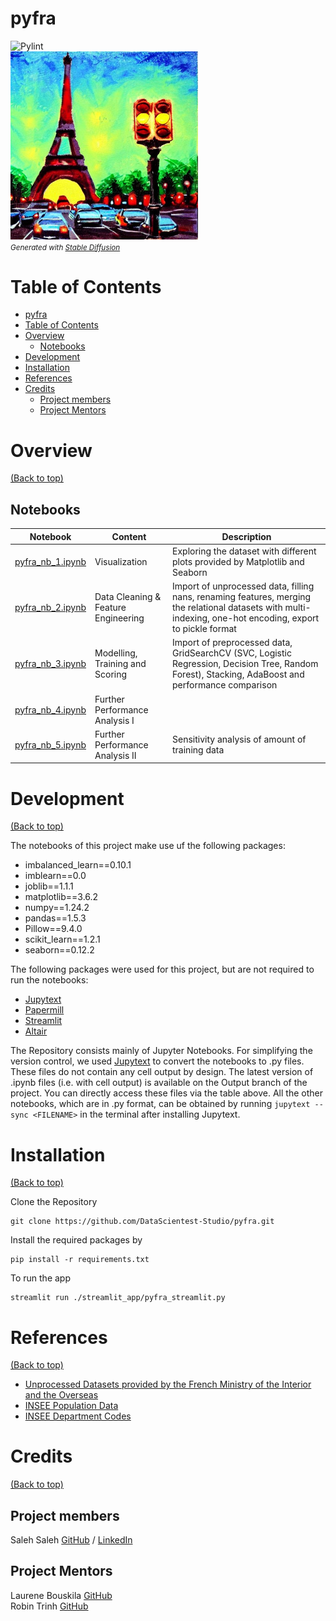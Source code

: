 pyfra
==============
![Pylint](https://github.com/DataScientest-Studio/pyfra/actions/workflows/pylint.yml/badge.svg)  
<img src="images/stable_diffusion.jpeg" alt="drawing" width="300"/>
<br>
<small>
  <i>Generated with <a href="https://stablediffusionweb.com/#demo">Stable Diffusion</a></i>
</small>

# Table of Contents
- [pyfra](#pyfra)
- [Table of Contents](#table-of-contents)
- [Overview](#overview)
  - [Notebooks](#notebooks)
- [Development](#development)
- [Installation](#installation)
- [References](#references)
- [Credits](#credits)
  - [Project members](#project-members)
  - [Project Mentors](#project-mentors)

# Overview
[(Back to top)](#table-of-contents)
## Notebooks
| Notebook  | Content | Description |
| --- | --- | --- |
| [pyfra_nb_1.ipynb](https://github.com/DataScientest-Studio/pyfra/tree/Output/notebooks/pyfra_nb_1.ipynb) | Visualization | Exploring the dataset with different plots provided by Matplotlib and Seaborn |
| [pyfra_nb_2.ipynb](https://github.com/DataScientest-Studio/pyfra/tree/Output/notebooks/pyfra_nb_2.ipynb) | Data Cleaning & Feature Engineering | Import of unprocessed data, filling nans, renaming features, merging the relational datasets with multi-indexing, one-hot encoding, export to pickle format |
| [pyfra_nb_3.ipynb](https://github.com/DataScientest-Studio/pyfra/tree/Output/notebooks/pyfra_nb_3.ipynb) | Modelling, Training and Scoring | Import of preprocessed data, GridSearchCV (SVC, Logistic Regression, Decision Tree, Random Forest), Stacking, AdaBoost and performance comparison |
| [pyfra_nb_4.ipynb](https://github.com/DataScientest-Studio/pyfra/tree/Output/notebooks/pyfra_nb_4.ipynb) | Further Performance Analysis I |  |
| [pyfra_nb_5.ipynb](https://github.com/DataScientest-Studio/pyfra/tree/Output/notebooks/pyfra_nb_5.ipynb) | Further Performance Analysis II | Sensitivity analysis of amount of training data |

# Development
[(Back to top)](#table-of-contents)

The notebooks of this project make use uf the following packages:
* imbalanced_learn==0.10.1
* imblearn==0.0
* joblib==1.1.1
* matplotlib==3.6.2
* numpy==1.24.2
* pandas==1.5.3
* Pillow==9.4.0
* scikit_learn==1.2.1
* seaborn==0.12.2

The following packages were used for this project, but are not required to run the notebooks:
* [Jupytext](https://github.com/mwouts/jupytext)
* [Papermill](https://github.com/nteract/papermill) 
* [Streamlit](https://github.com/streamlit/streamlit)
* [Altair](https://github.com/altair-viz/altair)

The Repository consists mainly of Jupyter Notebooks. For simplifying the version control, we used [Jupytext](https://github.com/mwouts/jupytext) to convert the notebooks to .py files. These files do not contain any cell output by design. The latest version of .ipynb files (i.e. with cell output) is available on the Output branch of the project. You can directly access these files via the table above. 
All the other notebooks, which are in .py format, can be obtained by running `jupytext --sync <FILENAME>` in the terminal after installing Jupytext. 

# Installation
[(Back to top)](#table-of-contents)

Clone the Repository
```
git clone https://github.com/DataScientest-Studio/pyfra.git
```

Install the required packages by 
```
pip install -r requirements.txt
```

To run the app
```
streamlit run ./streamlit_app/pyfra_streamlit.py
```

# References
[(Back to top)](#table-of-contents)
* [Unprocessed Datasets provided by the French Ministry of the Interior and the Overseas](https://www.data.gouv.fr/en/datasets/bases-de-donnees-annuelles-des-accidents-corporels-de-la-circulation-routiere-annees-de-2005-a-2021/)
* [INSEE Population Data](https://www.insee.fr/fr/statistiques/6011070?sommaire=6011075)
* [INSEE Department Codes](https://www.insee.fr/fr/information/5057840)

# Credits
[(Back to top)](#table-of-contents)
## Project members
Saleh Saleh [GitHub](https://github.com/Saleh12Saleh) / [LinkedIn](https://www.linkedin.com/in/saleh-saleh-90/)  
 
## Project Mentors
Laurene Bouskila [GitHub](https://github.com/laureneb26)  
Robin Trinh [GitHub](https://github.com/TrinhRobin)  
